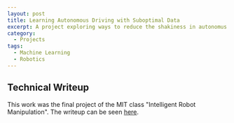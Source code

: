 ```yaml
---
layout: post
title: Learning Autonomous Driving with Suboptimal Data
excerpt: A project exploring ways to reduce the shakiness in autonomus driving policies learned from immitation learning with suboptimal data. <br><br>
category:
  - Projects
tags:
  - Machine Learning
  - Robotics
---
```


## Technical Writeup

This work was the final project of the MIT class "Intelligent Robot Manipulation".  The writeup can be seen [here](https://alexcuellar.github.io\assets\pdfs\SML_Writeup.pdf).

